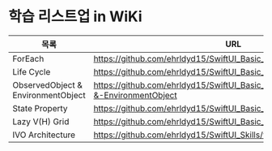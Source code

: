 # 학습 리스트업 in WiKi

| 목록 | URL |
| ------ | ------ |
| ForEach | https://github.com/ehrldyd15/SwiftUI_Basic_Skills/wiki/ForEach |
| Life Cycle | https://github.com/ehrldyd15/SwiftUI_Basic_Skills/wiki/Life-cycle |
| ObservedObject & EnvironmentObject | https://github.com/ehrldyd15/SwiftUI_Basic_Skills/wiki/ObservedObject-&-EnvironmentObject |
| State Property | https://github.com/ehrldyd15/SwiftUI_Basic_Skills/wiki/State-Property |
| Lazy V(H) Grid | https://github.com/ehrldyd15/SwiftUI_Basic_Skills/wiki/Lazy-V(H)-Grid |
| IVO Architecture | https://github.com/ehrldyd15/SwiftUI_Skills/wiki/IVO-Architecture |

